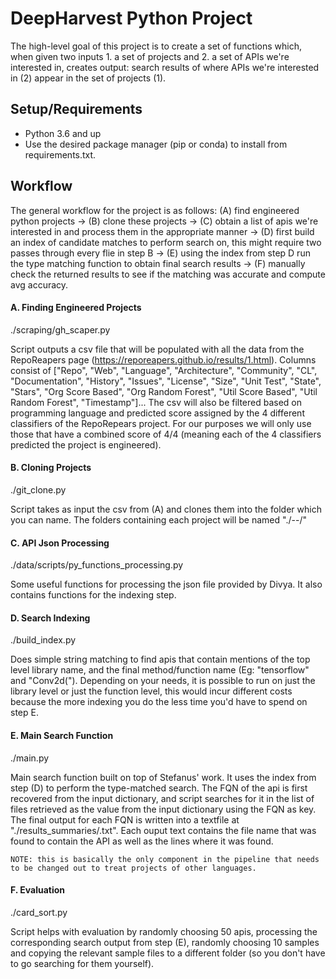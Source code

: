 # DeepHarvest Python Project
The high-level goal of this project is to create a set of functions which, when given two inputs 1. a set of projects and 2. a set of APIs we're interested in, creates output: search results of where APIs we're interested in (2) appear in the set of projects (1). 

## Setup/Requirements

- Python 3.6 and up
- Use the desired package manager (pip or conda) to install from requirements.txt. 


## Workflow
The general workflow for the project is as follows: (A) find engineered python projects -> (B) clone these projects -> (C) obtain a list of apis we're interested in and process them in the appropriate manner -> (D) first build an index of candidate matches to perform search on, this might require two passes through every flie in step B -> (E) using the index from step D run the type matching function to obtain final search results -> (F) manually check the returned results to see if the matching was accurate and compute avg accuracy. 

#### A. Finding Engineered Projects
./scraping/gh_scaper.py

Script outputs a csv file that will be populated with all the data from the RepoReapers page (https://reporeapers.github.io/results/1.html). Columns consist of ["Repo", "Web", "Language", "Architecture", "Community", "CL", "Documentation", "History", "Issues", "License", "Size", "Unit Test", "State", "Stars", "Org Score Based", "Org Random Forest", "Util Score Based", "Util Random Forest", "Timestamp"]... The csv will also be filtered based on programming language and predicted score assigned by the 4 different classifiers of the RepoRepears project. For our purposes we will only use those that have a combined score of 4/4 (meaning each of the 4 classifiers predicted the project is engineered). 

#### B. Cloning Projects
./git_clone.py

Script takes as input the csv from (A) and clones them into the folder which you can name. The folders containing each project will be named "./<project owner name>--<project name>/"

#### C. API Json Processing
./data/scripts/py_functions_processing.py

Some useful functions for processing the json file provided by Divya. It also contains functions for the indexing step. 

#### D. Search Indexing
./build_index.py

Does simple string matching to find apis that contain mentions of the top level library name, and the final method/function name (Eg: "tensorflow" and "Conv2d("). Depending on your needs, it is possible to run on just the library level or just the function level, this would incur different costs because the more indexing you do the less time you'd have to spend on step E. 

#### E. Main Search Function
./main.py

Main search function built on top of Stefanus' work. It uses the index from step (D) to perform the type-matched search. The FQN of the api is first recovered from the input dictionary, and script searches for it in the list of files retrieved as the value from the input dictionary using the FQN as key. The final output for each FQN is written into a textfile at "./results_summaries/<FQN><current time>.txt". Each ouput text contains the file name that was found to contain the API as well as the lines where it was found.  
```
NOTE: this is basically the only component in the pipeline that needs to be changed out to treat projects of other languages. 
```

#### F. Evaluation
./card_sort.py

Script helps with evaluation by randomly choosing 50 apis, processing the corresponding search output from step (E), randomly choosing 10 samples and copying the relevant sample files to a different folder (so you don't have to go searching for them yourself). 
